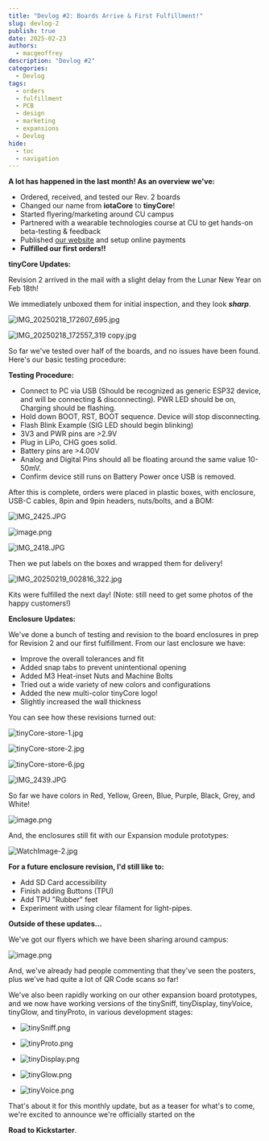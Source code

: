 ```yaml
---
title: "Devlog #2: Boards Arrive & First Fulfillment!"
slug: devlog-2
publish: true
date: 2025-02-23
authors: 
  - macgeoffrey
description: "Devlog #2"
categories:
  - Devlog
tags:
  - orders
  - fulfillment
  - PCB
  - design
  - marketing
  - expansions
  - Devlog
hide:
  - toc
  - navigation
---
```


**A lot has happened in the last month! As an overview we've:**

- Ordered, received, and tested our Rev. 2 boards
- Changed our name from **iotaCore** to **tinyCore**!
- Started flyering/marketing around CU campus
- Partnered with a wearable technologies course at CU to get hands-on beta-testing & feedback
- Published [our website](http://mr.industries) and setup online payments
- **Fulfilled our first orders!!**

<!-- more -->

**tinyCore Updates:**

Revision 2 arrived in the mail with a slight delay from the Lunar New Year on Feb 18th!

We immediately unboxed them for initial inspection, and they look ***sharp***. 

![IMG_20250218_172607_695.jpg](devlog-2/IMG_20250218_172607_695.jpg)

![IMG_20250218_172557_319 copy.jpg](devlog-2/IMG_20250218_172557_319_copy.jpg)

So far we've tested over half of the boards, and no issues have been found. Here's our basic testing procedure:

**Testing Procedure:**

- Connect to PC via USB (Should be recognized as generic ESP32 device, and will be connecting & disconnecting). PWR LED should be on, Charging should be flashing.
- Hold down BOOT, RST, BOOT sequence. Device will stop disconnecting.
- Flash Blink Example (SIG LED should begin blinking)
- 3V3 and PWR pins are >2.9V
- Plug in LiPo, CHG goes solid.
- Battery pins are >4.00V
- Analog and Digital Pins should all be floating around the same value 10-50mV.
- Confirm device still runs on Battery Power once USB is removed.

After this is complete, orders were placed in plastic boxes, with enclosure, USB-C cables, 8pin and 9pin headers, nuts/bolts, and a BOM:

![IMG_2425.JPG](devlog-2/IMG_2425.jpg)

![image.png](devlog-2/image11.png)

![IMG_2418.JPG](devlog-2/IMG_2418.jpg)

Then we put labels on the boxes and wrapped them for delivery!

![IMG_20250219_002816_322.jpg](devlog-2/43e9603a-8b88-451d-8ab5-45c5be8ce2d4.png)

Kits were fulfilled the next day! (Note: still need to get some photos of the happy customers!)

**Enclosure Updates:**

We've done a bunch of testing and revision to the board enclosures in prep for Revision 2 and our first fulfillment. From our last enclosure we have:

- Improve the overall tolerances and fit
- Added snap tabs to prevent unintentional opening
- Added M3 Heat-inset Nuts and Machine Bolts
- Tried out a wide variety of new colors and configurations
- Added the new multi-color tinyCore logo!
- Slightly increased the wall thickness

You can see how these revisions turned out:

![tinyCore-store-1.jpg](devlog-2/tinyCore-store-1.jpg)

![tinyCore-store-2.jpg](devlog-2/tinyCore-store-2.jpg)

![tinyCore-store-6.jpg](devlog-2/tinyCore-store-6.jpg)

![IMG_2439.JPG](devlog-2/5da02b4b-26ff-4d94-8f46-34d1b2ad6d27.png)

So far we have colors in Red, Yellow, Green, Blue, Purple, Black, Grey, and White!

![image.png](devlog-2/79004a16-4446-4bd2-ac19-3e32ae247351.png)

And, the enclosures still fit with our Expansion module prototypes:

![WatchImage-2.jpg](devlog-2/c3f84132-d6b2-44f6-b5e2-2793f9ab2bba.png)

**For a future enclosure revision, I'd still like to:**

- Add SD Card accessibility
- Finish adding Buttons (TPU)
- Add TPU "Rubber" feet
- Experiment with using clear filament for light-pipes.

**Outside of these updates...**

We've got our flyers which we have been sharing around campus:

![image.png](devlog-2/image12.png)

And, we've already had people commenting that they've seen the posters, plus we've had quite a lot of QR Code scans so far!

We've also been rapidly working on our other expansion board prototypes, and we now have working versions of the tinySniff, tinyDisplay, tinyVoice, tinyGlow, and tinyProto, in various development stages:

<div class="grid cards" markdown>

- ![tinySniff.png](devlog-2/tinySniff.png)

- ![tinyProto.png](devlog-2/tinyProto.png)

- ![tinyDisplay.png](devlog-2/tinyDisplay.png)

- ![tinyGlow.png](devlog-2/tinyGlow.png)

- ![tinyVoice.png](devlog-2/tinyVoice.png)

</div>

That's about it for this monthly update, but as a teaser for what's to come, we're excited to announce we're officially started on the 

**Road to Kickstarter**.